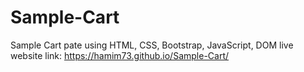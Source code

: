 # Sample-Cart
Sample Cart pate using HTML, CSS, Bootstrap, JavaScript, DOM
live website link: https://hamim73.github.io/Sample-Cart/
